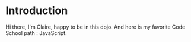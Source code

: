 Introduction
============
Hi there, I'm Claire, happy to be in this dojo.
And here is my favorite Code School path : JavaScript.
